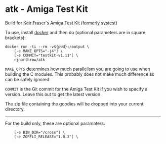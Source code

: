 # atk - Amiga Test Kit
Build for [Keir Fraser's Amiga Test Kit (formerly systest)](https://github.com/keirf/Amiga-Stuff)

To use, install [docker](docker.com) and then do (optional parameters are in square brackets):

```
docker run -ti --rm -v${pwd}:/output \
    [-e MAKE_OPTS="-j4"] \
    [-e COMMIT="testkit-v1.11"] \
    rjnorthrow/atk
```

`MAKE_OPTS` determines how much parallelism you are going to use when building the C modules. This probably does not make much difference so can be safely ignored

`COMMIT` is the Git commit for the Amiga Test Kit if you wish to specify a version. Leave this out to get the latest version

The zip file containing the goodies will be dropped into your current directory.

---
For the build only, these are optional paramaters:

```
    [-e BIN_DIR="/cross"] \
    [-e ZOPFLI_RELEASE="1.0.3"] \
```
